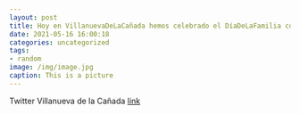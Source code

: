 ```yaml
---
layout: post
title: Hoy en VillanuevaDeLaCañada hemos celebrado el DíaDeLaFamilia con tres talleres, en los que mayores y pequeños han disfrutado ...
date: 2021-05-16 16:00:18
categories: uncategorized
tags:
- random
image: /img/image.jpg
caption: This is a picture
---
```

Twitter Villanueva de la Cañada [link](https://twitter.com/AytoVDLCanada/status/1393910573025349634)
